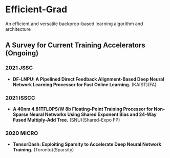 # Efficient-Grad
An efficient and versatile backprop-based learning algorithm and architecture

## A Survey for Current Training Accelerators (Ongoing)

### 2021 JSSC
- **DF-LNPU: A Pipelined Direct Feedback Alignment-Based Deep Neural Network Learning Processor for Fast Online Learning.** (KAIST)(FA)

### 2021 ISSCC
- **A 40nm 4.81TFLOPS/W 8b Floating-Point Training Processor for Non-Sparse Neural Networks Using Shared Exponent Bias and 24-Way Fused Multiply-Add Tree.** (SNU)(Shared-Expo FP)

### 2020 MICRO
- **TensorDash: Exploiting Sparsity to Accelerate Deep Neural Network Training.** (Toronto)(Sparsity)
